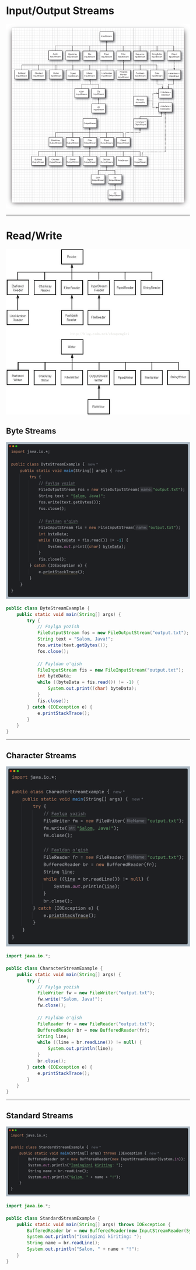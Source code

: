 # Input/Output Streams
![img.png](images/io_and_nio.jpg)
***
# Read/Write
![img.png](images/read_write.png)
## Byte Streams
![img.png](images/byte.png)
```java
public class ByteStreamExample {
    public static void main(String[] args) {
        try {
            // Faylga yozish
            FileOutputStream fos = new FileOutputStream("output.txt");
            String text = "Salom, Java!";
            fos.write(text.getBytes());
            fos.close();

            // Fayldan o'qish
            FileInputStream fis = new FileInputStream("output.txt");
            int byteData;
            while ((byteData = fis.read()) != -1) {
                System.out.print((char) byteData);
            }
            fis.close();
        } catch (IOException e) {
            e.printStackTrace();
        }
    }
}
```
***
## Character Streams
![img.png](images/character.png)
```java
import java.io.*;

public class CharacterStreamExample {
    public static void main(String[] args) {
        try {
            // Faylga yozish
            FileWriter fw = new FileWriter("output.txt");
            fw.write("Salom, Java!");
            fw.close();

            // Fayldan o'qish
            FileReader fr = new FileReader("output.txt");
            BufferedReader br = new BufferedReader(fr);
            String line;
            while ((line = br.readLine()) != null) {
                System.out.println(line);
            }
            br.close();
        } catch (IOException e) {
            e.printStackTrace();
        }
    }
}
```
***
## Standard Streams
![img.png](images/standard.png)
```java
import java.io.*;

public class StandardStreamExample {
    public static void main(String[] args) throws IOException {
        BufferedReader br = new BufferedReader(new InputStreamReader(System.in));
        System.out.println("Ismingizni kiriting: ");
        String name = br.readLine();
        System.out.println("Salom, " + name + "!");
    }
}
```